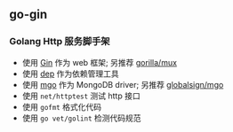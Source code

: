 go-gin <!--[![Build Status](https://ci.finogeeks.club/api/badges/finochat/go-gin/status.svg)](https://ci.finogeeks.club/finochat/go-gin)-->
---
### Golang Http 服务脚手架

* 使用 [Gin](https://github.com/gin-gonic/gin) 作为 web 框架; 另推荐 [gorilla/mux](https://github.com/gorilla/mux)
* 使用 [dep](https://golang.github.io/dep/) 作为依赖管理工具
* 使用 [mgo](https://gopkg.in/mgo.v2) 作为 MongoDB driver; 另推荐 [globalsign/mgo](https://github.com/globalsign/mgo)
* 使用 ```net/httptest``` 测试 http 接口
* 使用 ```gofmt``` 格式化代码
* 使用 ```go vet/golint``` 检测代码规范
